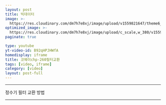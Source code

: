 ```yaml
---
layout: post
title: 빅데이터
image: >-
  https://res.cloudinary.com/dm7h7e8xj/image/upload/v1559821647/theme6_qeeojf.jpg
optimized_image: >-
  https://res.cloudinary.com/dm7h7e8xj/image/upload/c_scale,w_380/v1559821647/theme6_qeeojf.jpg
paginate: true

type: youtube
yt-video-id: B92qHPJHWfA
homedisplay: iframe
title: 코웨이chp-260필터교환
tags: [video, iframe]
category: [video]
layout: post-full
---
```

---
정수기 필터 교환 방법

---

